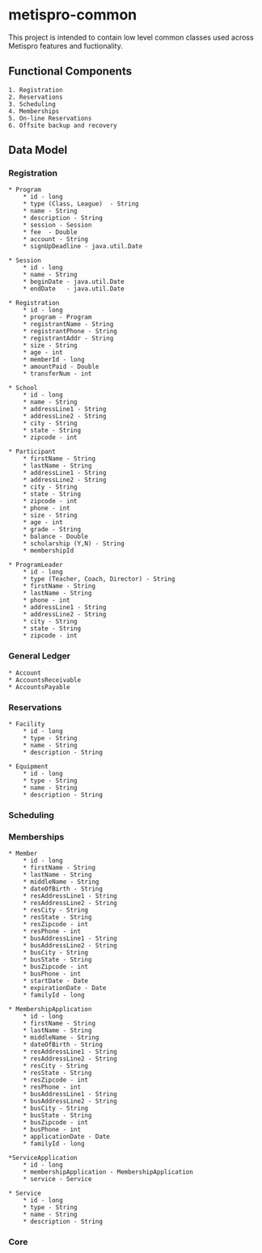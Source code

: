 metispro-common
===============

<p>

This project is intended to contain low level common classes used across Metispro features and fuctionality.

</p>

<p>

## Functional Components

	1. Registration
	2. Reservations
	3. Scheduling
	4. Memberships
	5. On-line Reservations
	6. Offsite backup and recovery


## Data Model

### Registration
	
	* Program
		* id - long
		* type (Class, League)  - String
		* name - String
		* description - String
		* session - Session
		* fee  - Double
		* account - String
		* signUpDeadline - java.util.Date
		
	* Session
		* id - long
		* name - String
		* beginDate - java.util.Date
		* endDate   - java.util.Date
		
	* Registration
		* id - long
		* program - Program
		* registrantName - String
		* registrantPhone - String
		* registrantAddr - String
		* size - String
		* age - int
		* memberId - long
		* amountPaid - Double
		* transferNum - int
		
	* School
		* id - long
		* name - String
		* addressLine1 - String
		* addressLine2 - String
		* city - String
		* state - String
		* zipcode - int
		
	* Participant
		* firstName - String
		* lastName - String
		* addressLine1 - String
		* addressLine2 - String
		* city - String
		* state - String
		* zipcode - int
		* phone - int
		* size - String
		* age - int
		* grade - String
		* balance - Double
		* scholarship (Y,N) - String
		* membershipId
		
	* ProgramLeader
		* id - long
		* type (Teacher, Coach, Director) - String
		* firstName - String
		* lastName - String
		* phone - int
		* addressLine1 - String
		* addressLine2 - String
		* city - String
		* state - String
		* zipcode - int

### General Ledger
	* Account
	* AccountsReceivable
	* AccountsPayable

### Reservations
	* Facility
		* id - long
		* type - String
		* name - String
		* description - String
		
	* Equipment
		* id - long
		* type - String
		* name - String
		* description - String

### Scheduling

### Memberships
	* Member
		* id - long
		* firstName - String
		* lastName - String
		* middleName - String
		* dateOfBirth - String
		* resAddressLine1 - String
		* resAddressLine2 - String
		* resCity - String
		* resState - String
		* resZipcode - int
		* resPhone - int
		* busAddressLine1 - String
		* busAddressLine2 - String
		* busCity - String
		* busState - String
		* busZipcode - int
		* busPhone - int
		* startDate - Date
		* expirationDate - Date
		* familyId - long
		
	* MembershipApplication
		* id - long
		* firstName - String
		* lastName - String
		* middleName - String
		* dateOfBirth - String
		* resAddressLine1 - String
		* resAddressLine2 - String
		* resCity - String
		* resState - String
		* resZipcode - int
		* resPhone - int
		* busAddressLine1 - String
		* busAddressLine2 - String
		* busCity - String
		* busState - String
		* busZipcode - int
		* busPhone - int
		* applicationDate - Date
		* familyId - long
		
	*ServiceApplication
		* id - long
		* membershipApplication - MembershipApplication
		* service - Service
		
	* Service
		* id - long
		* type - String
		* name - String
		* description - String

### Core